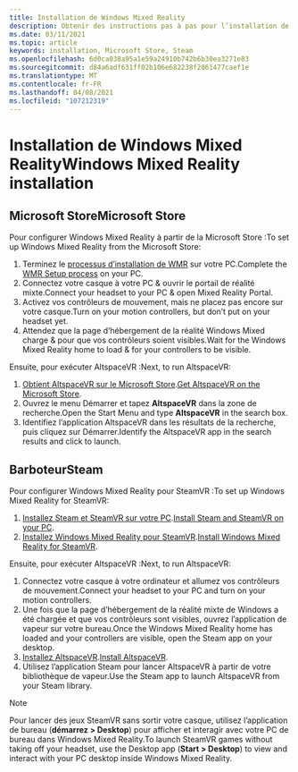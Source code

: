 ```yaml
---
title: Installation de Windows Mixed Reality
description: Obtenir des instructions pas à pas pour l’installation de AltspaceVR sur un appareil Windows Mixed Reality à partir de Microsoft ou des magasins à vapeur.
ms.date: 03/11/2021
ms.topic: article
keywords: installation, Microsoft Store, Steam
ms.openlocfilehash: 6d0ca038a95a1e59a24910b742b6b30ea3271e83
ms.sourcegitcommit: d84a6adf631ff02b106e682238f2861477caef1e
ms.translationtype: MT
ms.contentlocale: fr-FR
ms.lasthandoff: 04/08/2021
ms.locfileid: "107212319"
---
```

# <a name="windows-mixed-reality-installation"></a><span data-ttu-id="e8813-104">Installation de Windows Mixed Reality</span><span class="sxs-lookup"><span data-stu-id="e8813-104">Windows Mixed Reality installation</span></span>

## <a name="microsoft-store"></a><span data-ttu-id="e8813-105">Microsoft Store</span><span class="sxs-lookup"><span data-stu-id="e8813-105">Microsoft Store</span></span>

<span data-ttu-id="e8813-106">Pour configurer Windows Mixed Reality à partir de la Microsoft Store :</span><span class="sxs-lookup"><span data-stu-id="e8813-106">To set up Windows Mixed Reality from the Microsoft Store:</span></span>
1. <span data-ttu-id="e8813-107">Terminez le [processus d’installation de WMR](https://docs.microsoft.com/windows/mixed-reality/enthusiast-guide/set-up-windows-mixed-reality) sur votre PC.</span><span class="sxs-lookup"><span data-stu-id="e8813-107">Complete the [WMR Setup process](https://docs.microsoft.com/windows/mixed-reality/enthusiast-guide/set-up-windows-mixed-reality) on your PC.</span></span>
2. <span data-ttu-id="e8813-108">Connectez votre casque à votre PC & ouvrir le portail de réalité mixte.</span><span class="sxs-lookup"><span data-stu-id="e8813-108">Connect your headset to your PC & open Mixed Reality Portal.</span></span>
3. <span data-ttu-id="e8813-109">Activez vos contrôleurs de mouvement, mais ne placez pas encore sur votre casque.</span><span class="sxs-lookup"><span data-stu-id="e8813-109">Turn on your motion controllers, but don’t put on your headset yet.</span></span>
4. <span data-ttu-id="e8813-110">Attendez que la page d’hébergement de la réalité Windows Mixed charge & pour que vos contrôleurs soient visibles.</span><span class="sxs-lookup"><span data-stu-id="e8813-110">Wait for the Windows Mixed Reality home to load & for your controllers to be visible.</span></span>

<span data-ttu-id="e8813-111">Ensuite, pour exécuter AltspaceVR :</span><span class="sxs-lookup"><span data-stu-id="e8813-111">Next, to run AltspaceVR:</span></span>
1. <span data-ttu-id="e8813-112">[Obtient AltspaceVR sur le Microsoft Store](https://www.microsoft.com/p/altspacevr/9nvr7mn2fchq).</span><span class="sxs-lookup"><span data-stu-id="e8813-112">[Get AltspaceVR on the Microsoft Store](https://www.microsoft.com/p/altspacevr/9nvr7mn2fchq).</span></span>
2. <span data-ttu-id="e8813-113">Ouvrez le menu Démarrer et tapez **AltspaceVR** dans la zone de recherche.</span><span class="sxs-lookup"><span data-stu-id="e8813-113">Open the Start Menu and type **AltspaceVR** in the search box.</span></span>
3. <span data-ttu-id="e8813-114">Identifiez l’application AltspaceVR dans les résultats de la recherche, puis cliquez sur Démarrer.</span><span class="sxs-lookup"><span data-stu-id="e8813-114">Identify the AltspaceVR app in the search results and click to launch.</span></span>

## <a name="steam"></a><span data-ttu-id="e8813-115">Barboteur</span><span class="sxs-lookup"><span data-stu-id="e8813-115">Steam</span></span>

<span data-ttu-id="e8813-116">Pour configurer Windows Mixed Reality pour SteamVR :</span><span class="sxs-lookup"><span data-stu-id="e8813-116">To set up Windows Mixed Reality for SteamVR:</span></span>
1. <span data-ttu-id="e8813-117">[Installez Steam et SteamVR sur votre PC](https://support.steampowered.com/kb_article.php?ref=5608-UPAH-6427).</span><span class="sxs-lookup"><span data-stu-id="e8813-117">[Install Steam and SteamVR on your PC](https://support.steampowered.com/kb_article.php?ref=5608-UPAH-6427).</span></span>
2. <span data-ttu-id="e8813-118">[Installez Windows Mixed Reality pour SteamVR](http://store.steampowered.com/app/719950/Windows_Mixed_Reality_SteamVR_preview/).</span><span class="sxs-lookup"><span data-stu-id="e8813-118">[Install Windows Mixed Reality for SteamVR](http://store.steampowered.com/app/719950/Windows_Mixed_Reality_SteamVR_preview/).</span></span>

<span data-ttu-id="e8813-119">Ensuite, pour exécuter AltspaceVR :</span><span class="sxs-lookup"><span data-stu-id="e8813-119">Next, to run AltspaceVR:</span></span>
1. <span data-ttu-id="e8813-120">Connectez votre casque à votre ordinateur et allumez vos contrôleurs de mouvement.</span><span class="sxs-lookup"><span data-stu-id="e8813-120">Connect your headset to your PC and turn on your motion controllers.</span></span>
2. <span data-ttu-id="e8813-121">Une fois que la page d’hébergement de la réalité mixte de Windows a été chargée et que vos contrôleurs sont visibles, ouvrez l’application de vapeur sur votre bureau.</span><span class="sxs-lookup"><span data-stu-id="e8813-121">Once the Windows Mixed Reality home has loaded and your controllers are visible, open the Steam app on your desktop.</span></span>
3. <span data-ttu-id="e8813-122">[Installez AltspaceVR](https://store.steampowered.com/app/407060/AltspaceVR/).</span><span class="sxs-lookup"><span data-stu-id="e8813-122">[Install AltspaceVR](https://store.steampowered.com/app/407060/AltspaceVR/).</span></span>
4. <span data-ttu-id="e8813-123">Utilisez l’application Steam pour lancer AltspaceVR à partir de votre bibliothèque de vapeur.</span><span class="sxs-lookup"><span data-stu-id="e8813-123">Use the Steam app to launch AltspaceVR from your Steam library.</span></span>

> [!NOTE]
> <span data-ttu-id="e8813-124">Pour lancer des jeux SteamVR sans sortir votre casque, utilisez l’application de bureau (**démarrez > Desktop**) pour afficher et interagir avec votre PC de bureau dans Windows Mixed Reality.</span><span class="sxs-lookup"><span data-stu-id="e8813-124">To launch SteamVR games without taking off your headset, use the Desktop app (**Start > Desktop**) to view and interact with your PC desktop inside Windows Mixed Reality.</span></span>